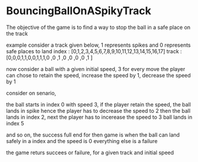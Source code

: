 # BouncingBallOnASpikyTrack

The objective of the game is to find a way to stop the ball in a safe place on the track

example
consider a track given below, 1 represents spikes and 0 represents safe places to land
index : [0,1,2,3,4,5,6,7,8,9,10,11,12,13,14,15,16,17]
track : [0,0,0,1,1,0,0,1,1,1,0 ,0 ,1 ,0 ,0 ,0 ,0 ,1 ]

now consider a ball with a given initial speed, 3
for every move the player can chose to retain the speed, increase the speed by 1, decrease the speed by 1

consider on senario,

the ball starts in index 0 with speed 3,
if the player retain the speed, the ball lands in spike
hence the player has to decrease the speed to 2
then the ball lands in index 2,
next the player has to incerease the speed to 3
ball lands in index 5

and so on, the success full end for then game is when the ball can land safely in a index and the speed is 0
everything else is a failure

the game returs succees or failure, for a given track and initial speed
